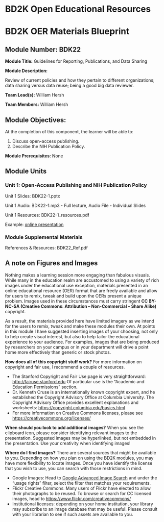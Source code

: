 # BD2K Open Educational Resources


# BD2K OER Materials Blueprint


## Module Number: BDK22

**Module Title:** Guidelines for Reporting, Publications, and Data Sharing

**Module Description:**

Review of current policies and how they pertain to different organizations; data sharing versus data reuse; being a good big data reviewer.

**Team Lead(s):** William Hersh

**Team Members:** William Hersh

## Module Objectives:

At the completion of this component, the learner will be able to:

1. Discuss open-access publishing.
2. Describe the NIH Publication Policy.

**Module Prerequisites:** None

## Module Units
### Unit 1: Open-Access Publishing and NIH Publication Policy

Unit 1 Slides: BDK22-1.pptx

Unit 1 Audio: BDK22-1.mp3 - Full lecture, Audio File - Individual Slides

Unit 1 Resources: BDK22-1\_resources.pdf

Example: [online presentation](https://dmice.ohsu.edu/bd2k/demo/BDK22-1/presentation_html5.html)

### Module Supplemental Materials

References & Resources: BDK22\_Ref.pdf

## A note on Figures and Images

Nothing makes a learning session more engaging than fabulous visuals.  While many in the education realm are accustomed to using a variety of rich images under the educational use exception, materials presented in an online educational resource (OER) format that are freely available and allow for users to remix, tweak and build upon the OERs present a unique problem.  Images used in these circumstances must carry stringent **CC BY-NC-SA (Creative Commons: Attribution – Non-Commercial – Share Alike)** copyright.

As a result, the materials provided here have limited imagery as we intend for the users to remix, tweak and make these modules their own.  At points in this module I have suggested inserting images of your choosing, not only to help create visual interest, but also to help tailor the educational experience to your audience.  For examples, images that are being produced by researchers on your campus or in your department will drive a point home more effectively than generic or stock photos.

**How does all of this copyright stuff work?**  For more information on copyright and fair use, I recommend a couple of resources.

- The Stanford Copyright and Fair Use page is very straightforward: http://fairuse.stanford.edu  Of particular use is the “Academic and Education Permissions” section.  
- Dr. Kenneth Cruse is an internationally known copyright expert, and he established the Copyright Advisory Office at Columbia University.  The Copyright Advisory Office provides excellent explanations and worksheets: https://copyright.columbia.edu/basics.html 
- For more information on Creative Commons licenses, please see https://creativecommons.org/licenses/

**When should you look to add additional images?**  When you see the clipboard icon, please consider identifying relevant images to the presentation.  Suggested images may be hyperlinked, but not embedded in the presentation.  Use your creativity when identifying images!  

**Where do I find images?** There are several sources that might be available to you.  Depending on how you plan on using the BD2K modules, you may have more flexibility to locate images.  Once you have identify the license that you wish to use, you can search with those restrictions in mind.

- Google Images:  Head to [Google Advanced Image Search](http://www.google.com/advanced_image_search) and under the “usage rights” filter, select the filter that matches your requirements.
- Flickr Creative Commons:  Many users of Flickr have elected to allow their photographs to be reused.  To browse or search for CC licensed images, head to https://www.flickr.com/creativecommons/  
- Institutional licenses: depending on your home institution, your library may subscribe to an image database that may be useful.  Please consult with your librarian to see if such assets are available to you.

